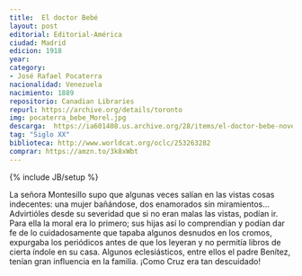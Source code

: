 ```yaml
---
title:  El doctor Bebé
layout: post
editorial: Editorial-América
ciudad: Madrid
edicion: 1918
year: 
category:
- José Rafael Pocaterra
nacionalidad: Venezuela
nacimiento: 1889
repositorio: Canadian Libraries 
repurl: https://archive.org/details/toronto
img: pocaterra_bebe_Morel.jpg
descarga:  https://ia601408.us.archive.org/28/items/el-doctor-bebe-novela_202010/El%20doctor%20Beb%C3%A9%20%28novela%29.pdf
tag: "Siglo XX"
biblioteca: http://www.worldcat.org/oclc/253263282
comprar: https://amzn.to/3k8xWbt
---
```

{% include JB/setup %}

La señora Montesillo supo que algunas veces salían en las vistas cosas indecentes: una mujer bañándose, dos enamorados sin miramientos... Advirtióles desde su severidad que si no eran malas las vistas, podían ir. Para ella la moral era lo primero; sus hijas así lo comprendían y podían dar fe de lo cuidadosamente que tapaba algunos desnudos en los cromos, expurgaba los periódicos antes de que los leyeran y no permitía libros de cierta índole en su casa. Algunos eclesiásticos, entre ellos el padre Benítez, tenían gran influencia en la familia. ¡Como Cruz era tan descuidado!
